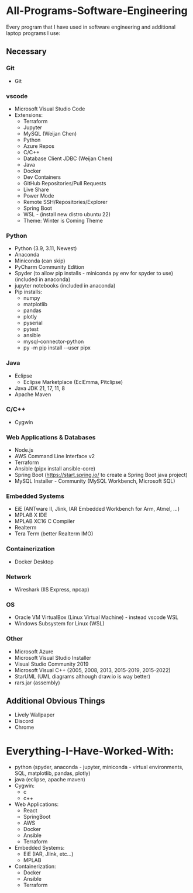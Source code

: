 # All-Programs-Software-Engineering
Every program that I have used in software engineering and additional laptop programs I use:

## Necessary

### Git
- Git

### vscode
- Microsoft Visual Studio Code
- Extensions:
  - Terraform
  - Jupyter
  - MySQL (Weijan Chen)
  - Python
  - Azure Repos
  - C/C++
  - Database Client JDBC (Weijan Chen)
  - Java
  - Docker
  - Dev Containers
  - GitHub Repositories/Pull Requests
  - Live Share
  - Power Mode
  - Remote SSH/Repositories/Explorer
  - Spring Boot
  - WSL - (install new distro ubuntu 22)
  - Theme: Winter is Coming Theme

### Python
- Python (3.9, 3.11, Newest)
- Anaconda
- Miniconda (can skip)
- PyCharm Community Edition
- Spyder (to allow pip installs - miniconda py env for spyder to use) (included in anaconda)
- jupyter notebooks (included in anaconda)
- Pip installs:
  - numpy
  - matplotlib
  - pandas
  - plotly
  - pyserial
  - pytest
  - ansible
  - mysql-connector-python
  - py -m pip install --user pipx

### Java
- Eclipse
  - Eclipse Marketplace (EclEmma, Pitclipse)
- Java JDK 21, 17, 11, 8
- Apache Maven

### C/C++
- Cygwin

### Web Applications & Databases
- Node.js
- AWS Command Line Interface v2
- Terraform
- Ansible (pipx install ansible-core)
- Spring Boot (https://start.spring.io/ to create a Spring Boot java project)
- MySQL Installer - Community (MySQL Workbench, Microsoft SQL)

### Embedded Systems
- EiE (ANTware II, Jlink, IAR Embedded Workbench for Arm, Atmel, ...)
- MPLAB X IDE
- MPLAB XC16 C Compiler
- Realterm
- Tera Term (better Realterm IMO)

### Containerization
- Docker Desktop

### Network
- Wireshark (IIS Express, npcap)

### OS
- Oracle VM VirtualBox (Linux Virtual Machine) - instead vscode WSL
- Windows Subsystem for Linux (WSL)

### Other
- Microsoft Azure
- Microsoft Visual Studio Installer
- Visual Studio Community 2019
- Microsoft Visual C++ (2005, 2008, 2013, 2015-2019, 2015-2022)
- StarUML (UML diagrams although draw.io is way better)
- rars.jar (assembly)

## Additional Obvious Things

- Lively Wallpaper
- Discord
- Chrome

# Everything-I-Have-Worked-With:
- python (spyder, anaconda - jupyter, miniconda - virtual environments, SQL, matplotlib, pandas, plotly)
- java (eclipse, apache maven)
- Cygwin:
  - c
  - c++
- Web Applications:
  - React
  - SpringBoot
  - AWS
  - Docker
  - Ansible
  - Terraform
- Embedded Systems:
  - EiE (IAR, Jlink, etc...)
  - MPLAB
- Containerization:
  - Docker
  - Ansible
  - Terraform
